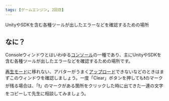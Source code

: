 ```yaml
---
tags: [ゲームエンジン, 2回目]
---
```


UnityやSDKを含む各種ツールが出したエラーなどを確認するための場所

## なに？

Consoleウィンドウとはいわゆる[コンソール](/docs/索引/ABC/Console)の一種であり、主にUnityやSDKを含む各種ツールが出したエラーなどを確認するための場所です。

[再生モード](/docs/索引/さ行/再生モード)に移れない、アバターがうまく[アップロード](/docs/索引/あ行/アップロード)できないなどのときはまずこのウィンドウを確認しましょう。一度「Clear」ボタンを押しても❗のマークが残る場合は、「❗」のマークがある箇所をクリックした時に出てきた一連の文字をコピーして先生に相談してみましょう。
